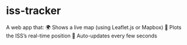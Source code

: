 # iss-tracker
A web app that:  🌍 Shows a live map (using Leaflet.js or Mapbox)  📍 Plots the ISS’s real-time position  🔄 Auto-updates every few seconds

